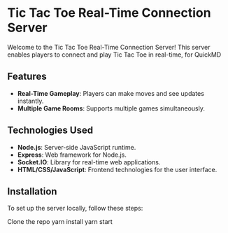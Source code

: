 # Tic Tac Toe Real-Time Connection Server

Welcome to the Tic Tac Toe Real-Time Connection Server! This server enables players to connect and play Tic Tac Toe in real-time, for QuickMD

## Features

- **Real-Time Gameplay**: Players can make moves and see updates instantly.
- **Multiple Game Rooms**: Supports multiple games simultaneously.

## Technologies Used

- **Node.js**: Server-side JavaScript runtime.
- **Express**: Web framework for Node.js.
- **Socket.IO**: Library for real-time web applications.
- **HTML/CSS/JavaScript**: Frontend technologies for the user interface.

## Installation

To set up the server locally, follow these steps:

Clone the repo
yarn install
yarn start
